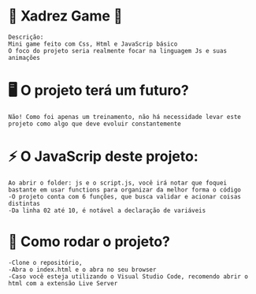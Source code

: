 # 🤞 Xadrez Game 🤞
    Descrição:
    Mini game feito com Css, Html e JavaScrip básico
    O foco do projeto seria realmente focar na linguagem Js e suas animações

# 🖥️ O projeto terá um futuro?
    Não! Como foi apenas um treinamento, não há necessidade levar este projeto como algo que deve evoluir constantemente

# ⚡ O JavaScrip deste projeto:
    Ao abrir o folder: js e o script.js, você irá notar que foquei bastante em usar functions para organizar da melhor forma o código
    -O projeto conta com 6 funções, que busca validar e acionar coisas distintas
    -Da linha 02 até 10, é notável a declaração de variáveis

# 💬 Como rodar o projeto?
    -Clone o repositório,
    -Abra o index.html e o abra no seu browser
    -Caso você esteja utilizando o Visual Studio Code, recomendo abrir o html com a extensão Live Server
